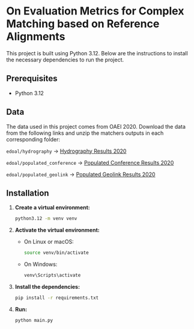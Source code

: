 # On Evaluation Metrics for Complex Matching based on Reference Alignments

This project is built using Python 3.12. Below are the instructions to install the necessary dependencies to run the project.

## Prerequisites

- Python 3.12

## Data

The data used in this project comes from OAEI 2020. Download the data from the following links and unzip the matchers outputs in each corresponding folder:

`edoal/hydrography` -> [Hydrography Results 2020](https://oaei.ontologymatching.org/2020/results/complex/hydrography/hydrography_results_2020.zip)

`edoal/populated_conference` -> [Populated Conference Results 2020](https://oaei.ontologymatching.org/2020/results/complex/popconf/results_conference.zip)

`edoal/populated_geolink` -> [Populated Geolink Results 2020](https://oaei.ontologymatching.org/2020/results/complex/popgeolink/popgeolink_results_2020.zip)

## Installation

1. **Create a virtual environment:**

    ```bash
    python3.12 -m venv venv
    ```

2. **Activate the virtual environment:**

    - On Linux or macOS:

        ```bash
        source venv/bin/activate
        ```

    - On Windows:

        ```bash
        venv\Scripts\activate
        ```

3. **Install the dependencies:**

    ```bash
    pip install -r requirements.txt
    ```
   
4. **Run:**

    ```bash
    python main.py
    ```


